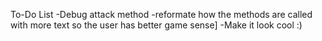 To-Do List
-Debug attack method
-reformate how the methods are called with more text so the user has better game sense]
-Make it look cool :)